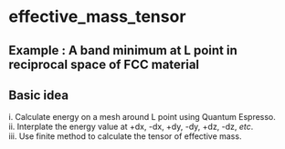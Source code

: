 # effective_mass_tensor

## Example : A band minimum at L point in reciprocal space of FCC material

## Basic idea
  i. Calculate energy on a mesh around L point using Quantum Espresso. <br />
  ii. Interplate the energy value at +dx, -dx, +dy, -dy, +dz, -dz, *etc*. <br />
  iii. Use finite method to calculate the tensor of effective mass. <br />

